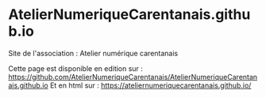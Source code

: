 # AtelierNumeriqueCarentanais.github.io
Site de l'association : Atelier numérique carentanais

Cette page est disponible en edition sur : https://github.com/AtelierNumeriqueCarentanais/AtelierNumeriqueCarentanais.github.io
Et en html sur : https://ateliernumeriquecarentanais.github.io/
